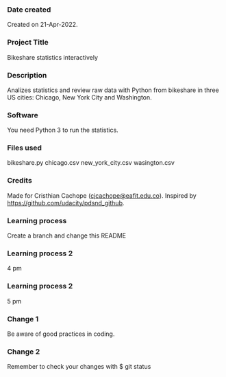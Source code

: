 ### Date created
Created on 21-Apr-2022.

### Project Title
Bikeshare statistics interactively

### Description
Analizes statistics and review raw data with Python from bikeshare in three US cities: Chicago, New York City and Washington.

### Software
You need Python 3 to run the statistics.

### Files used
bikeshare.py chicago.csv new_york_city.csv wasington.csv

### Credits
Made for Cristhian Cachope (cjcachope@eafit.edu.co). Inspired by https://github.com/udacity/pdsnd_github.

### Learning process
Create a branch and change this README

### Learning process 2
4 pm

### Learning process 2
5 pm

### Change 1
Be aware of good practices in coding.

### Change 2
Remember to check your changes with $ git status
